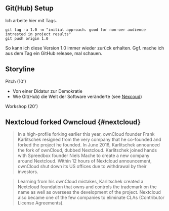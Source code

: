 

## Git(Hub) Setup

Ich arbeite hier mit Tags. 

    git tag -a 1.0 -m "initial approach. good for non-oer audience intrested in project results"
    git push origin 1.0


So kann ich diese Version 1.0 immer wieder zurück erhalten. Ggf. mache ich aus dem Tag ein GitHub release, mal schauen.

## Storyline

Pitch (10')

- Von einer Didatur zur Demokratie
- Wie Git(Hub) die Welt der Software veränderte (see [Nexcoud](#nextcloud))



Workshop (20')



## Nextcloud forked Owncloud {#nextcloud}

> In a high-profile forking earlier this year, ownCloud founder Frank Karlitschek resigned from the very company that he co-founded and forked the project he founded. In June 2016,  Karlitschek announced the fork of ownCloud, dubbed Nextcloud. Karlitschek joined hands with Spreedbox founder Niels Mache to create a new company around Nextcloud. Within 12 hours of Nextcloud announcement, ownCloud shut down its US offices due to withdrawal by their investors.

> Learning from his ownCloud mistakes, Karlitschek created a Nextcloud foundation that owns and controls the trademark on the name as well as oversees the development of the project. Nextcloud also became one of the few companies to eliminate CLAs (Contributor License Agreements).

